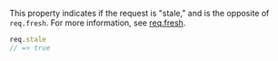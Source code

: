 This property indicates if the request is "stale," and is the opposite of `req.fresh`.
For more information, see [req.fresh](#req.fresh).

```js
req.stale
// => true
```

